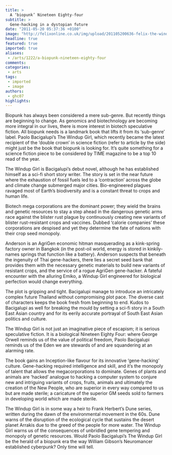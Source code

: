 ```yaml
---
title: >
  A ‘biopunk’ Nineteen Eighty-four
subtitle: >
  Gene-hacking in a dystopian future
date: "2011-05-20 05:37:36 +0100"
image: "http://felixonline.co.uk/img/upload/201105200636-felix-the-windup-girl-pb.jpg"
headline: true
featured: true
imported: true
aliases:
 - /arts/1222/a-biopunk-nineteen-eighty-four
comments:
categories:
 - arts
tags:
 - imported
 - image
authors:
 - ghc07
highlights:
---
```


Biopunk has always been considered a mere sub-genre. But recently things are beginning to change. As genomics and biotechnology are becoming more integral in our lives, there is more interest in biotech speculative fiction. All biopunk needs is a landmark book that lifts it from its ‘sub-genre’ label. Paolo Bacigalupi’s The Windup Girl, which recently became the latest recipient of the ‘double crown’ in science fiction (refer to article by the side) might just be the book that biopunk is looking for. It’s quite something for a science fiction piece to be considered by TIME magazine to be a top 10 read of the year.

The Windup Girl is Bacigalupi’s debut novel, although he has established himself as a sci-fi short story writer. The story is set in the near future where the exhaustion of fossil fuels led to a ‘contraction’ across the globe and climate change submerged major cities. Bio-engineered plagues ravaged most of Earth’s biodiversity and is a constant threat to crops and human life.

Biotech mega corporations are the dominant power; they wield the brains and genetic resources to stay a step ahead in the dangerous genetic arms race against the blister rust plague by continuously creating new variants of blister rust-resistant crops and vaccines. Dubbed ‘calorie companies’ these corporations are despised and yet they determine the fate of nations with their crop seed monopoly.

Anderson is an AgriGen economic hitman masquerading as a kink-spring factory owner in Bangkok (in the post-oil world, energy is stored in kinkily-names springs that function like a battery). Anderson suspects that beneath the ingenuity of Thai gene-hackers, there lies a secret seed bank that provides them with the necessary genetic materials to build new variants of resistant crops, and the service of a rogue AgriGen gene-hacker. A fateful encounter with the alluring Emiko, a Windup Girl engineered for biological perfection would change everything.

The plot is gripping and tight. Bacigalupi manage to introduce an intricately complex future Thailand without compromising plot pace. The diverse cast of characters keeps the book fresh from beginning to end. Kudos to Bacigalupi as well for breaking the mould by setting a sci-fi story in a South East Asian country and for its eerily accurate portrayal of South East Asian politics and culture.

The Windup Girl is not just an imaginative piece of escapism; it is serious speculative fiction. It is a biological Nineteen Eighty Four: where George Orwell reminds us of the value of political freedom, Paolo Bacigalupi reminds us of the Eden we are stewards of and are squandering at an alarming rate.

The book gains an Inception-like flavour for its innovative ‘gene-hacking’ culture. Gene-hacking required intelligence and skill, and it’s the monopoly of talent that allows the megacorporations to dominate. Genes of plants and animals are ‘hacked’ analogue to hacking a computer system to conjure new and intriguing variants of crops, fruits, animals and ultimately the creation of the New People, who are superior in every way compared to us but are made sterile; a caricature of the superior GM seeds sold to farmers in developing world which are made sterile.

The Windup Girl is in some way a heir to Frank Herbert’s Dune series, written during the dawn of the environmental movement in the 60s. Dune warns of the disruption of the ecological cycle that sustains the desert planet Arrakis due to the greed of the people for more water. The Windup Girl warns us of the consequences of unbridled gene tempering and monopoly of genetic resources. Would Paolo Bacigalupi’s The Windup Girl be the herald of a biopunk era the way William Gibson’s Neuromancer established cyberpunk? Only time will tell.
